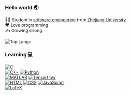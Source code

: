 ### Hello world 🌏
👨‍🎓 Student in [software engineering](http://www.en.cs.zju.edu.cn/) from [Zhejiang University](http://www.zju.edu.cn/english)  
❤️ Love programming  
✍️ Growing strong

<!--
![RalXYZ's github stats](https://github-readme-stats.vercel.app/api/?username=RalXYZ&show_icons=true&title_color=c3174f&icon_color=c3174f&text_color=ffffff&bg_color=28253a)
-->

![Top Langs](https://github-readme-stats.vercel.app/api/top-langs/?username=RalXYZ&layout=compact)

<!--
![Snake repo card](https://github-readme-stats.vercel.app/api/pin?username=RalXYZ&repo=Snake&title_color=c3174f&icon_color=c3174f&text_color=ffffff&bg_color=28253a)
-->

### Learning 💻  

[![C](https://img.shields.io/badge/-28253a?style=flat&logo=c&logoColor=lightgrey)](https://github.com/topics/c)  
[![C++](https://img.shields.io/badge/-C++-28253a?style=flat&?logo=c++)](https://github.com/topics/cpp) [![Python](https://img.shields.io/badge/-Python-28253a?style=flat&logo=python)](https://github.com/topics/python)  
[![MATLAB](https://img.shields.io/badge/-MATLAB-28253a?style=flat&logo=matlab)](https://github.com/topics/matlab) [![Tensorflow](https://img.shields.io/badge/-Tensorflow-28253a?style=flat&logo=tensorflow)](https://github.com/topics/tensorflow)   
[![HTML](https://img.shields.io/badge/-HTML-28253a?style=flat&logo=html5&logoColor=e34f26)](https://github.com/topics/html) [![CSS](https://img.shields.io/badge/-CSS-28253a?style=flat&logo=css3&logoColor=1572b6)](https://github.com/topics/css) [![JavaScript](https://img.shields.io/badge/-JavaScript-28253a?style=flat&logo=javascript)](https://github.com/topics/javascript)  
[![LaTeX](https://img.shields.io/badge/-LaTeX-28253a?style=flat&logo=latex&logoColor=008181)](https://github.com/topics/latex)
